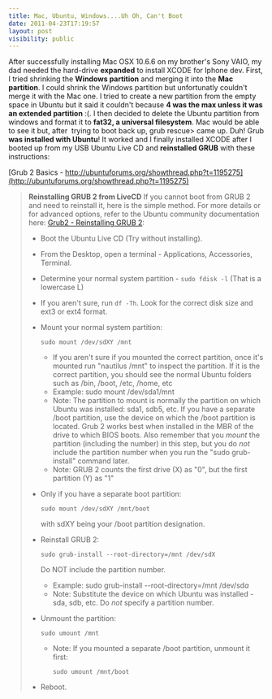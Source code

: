 ```yaml
---
title: Mac, Ubuntu, Windows....Uh Oh, Can't Boot
date: 2011-04-23T17:19:57
layout: post
visibility: public
---
```


After successfully installing Mac OSX 10.6.6 on my brother's Sony VAIO, my dad needed the hard-drive **expanded** to install XCODE for Iphone dev. First, I tried shrinking the **Windows partition** and merging it into the **Mac partition**. I could shrink the Windows partition but unfortunatly couldn't merge it with the Mac one. I tried to create a new partition from the empty space in Ubuntu but it said it couldn't because **4 was the max unless it was an extended partition** :(. I then decided to delete the Ubuntu partition from windows and format it to **fat32, a universal filesystem**. Mac would be able to see it but, after  trying to boot back up, grub rescue> came up. Duh! Grub **was installed with Ubuntu**! It worked and I finally installed XCODE after I booted up from my USB Ubuntu Live CD and **reinstalled GRUB** with these instructions:

[Grub 2 Basics - http://ubuntuforums.org/showthread.php?t=1195275](http://ubuntuforums.org/showthread.php?t=1195275)

> **Reinstalling GRUB 2 from LiveCD** If you cannot boot from GRUB 2 and need to reinstall it, here is the simple method. For more details or for advanced options, refer to the Ubuntu community documentation here: [Grub2 - Reinstalling GRUB 2](https://help.ubuntu.com/community/Grub2#Reinstalling%20GRUB%202):
>
> - Boot the Ubuntu Live CD (Try without installing).
> - From the Desktop, open a terminal - Applications, Accessories, Terminal.
> - Determine your normal system partition - `sudo fdisk -l` (That is a lowercase L)
> - If you aren't sure, run `df -Th`. Look for the correct disk size and ext3 or ext4 format.
> - Mount your normal system partition:
>
>   ```
>   sudo mount /dev/sdXY /mnt
>   ```
>
>   - If you aren't sure if you mounted the correct partition, once it's mounted run "nautilus /mnt" to inspect the partition. If it is the correct partition, you should see the normal Ubuntu folders such as /bin, /boot, /etc, /home, etc
>   - Example: sudo mount /dev/sda1/mnt
>   - Note: The partition to mount is normally the partition on which Ubuntu was installed: sda1, sdb5, etc. If you have a separate /boot partition, use the device on which the /boot partition is located. Grub 2 works best when installed in the MBR of the drive to which BIOS boots. Also remember that you _mount_ the partition (including the number) in this step, but you do _not_ include the partition number when you run the "sudo grub-install" command later.
>   - Note: GRUB 2 counts the first drive (X) as "0", but the first partition (Y) as "1"
>
> - Only if you have a separate boot partition:
>   ```
>   sudo mount /dev/sdXY /mnt/boot
>   ```
>   with sdXY being your /boot partition designation.
> - Reinstall GRUB 2:
>   ```
>   sudo grub-install --root-directory=/mnt /dev/sdX
>   ```
>   Do NOT include the partition number.
>   - Example: sudo grub-install --root-directory=/mnt /dev/sd*a*
>   - Note: Substitute the device on which Ubuntu was installed - sda, sdb, etc. Do _not_ specify a partition number.
> - Unmount the partition:
>
>   ```
>   sudo umount /mnt
>   ```
>
>   - Note: If you mounted a separate /boot partition, unmount it first:
>     ```
>     sudo umount /mnt/boot
>     ```
>
> - Reboot.

